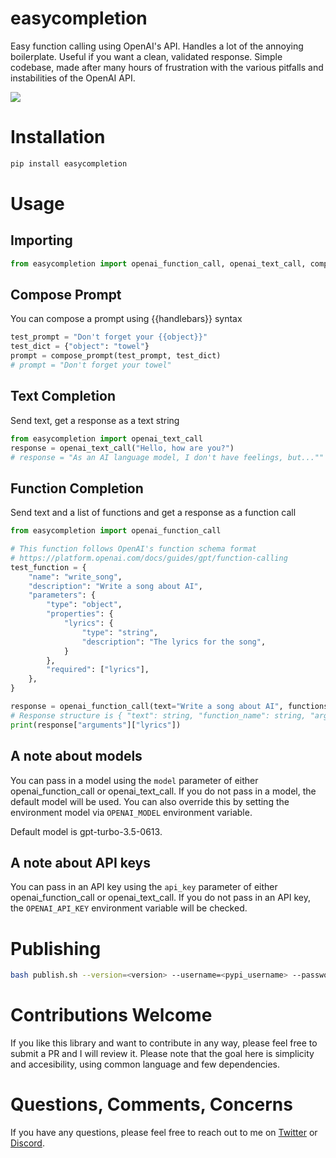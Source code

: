 # easycompletion

Easy function calling using OpenAI's API. Handles a lot of the annoying boilerplate. Useful if you want a clean, validated response. Simple codebase, made after many hours of frustration with the various pitfalls and instabilities of the OpenAI API.

<img src="resources/image.jpg">

# Installation

```bash
pip install easycompletion
```

# Usage

## Importing

```python
from easycompletion import openai_function_call, openai_text_call, compose_prompt
```

## Compose Prompt

You can compose a prompt using {{handlebars}} syntax

```python
test_prompt = "Don't forget your {{object}}"
test_dict = {"object": "towel"}
prompt = compose_prompt(test_prompt, test_dict)
# prompt = "Don't forget your towel"
```

## Text Completion

Send text, get a response as a text string

```python
from easycompletion import openai_text_call
response = openai_text_call("Hello, how are you?")
# response = "As an AI language model, I don't have feelings, but...""
```

## Function Completion

Send text and a list of functions and get a response as a function call

```python
from easycompletion import openai_function_call

# This function follows OpenAI's function schema format
# https://platform.openai.com/docs/guides/gpt/function-calling
test_function = {
    "name": "write_song",
    "description": "Write a song about AI",
    "parameters": {
        "type": "object",
        "properties": {
            "lyrics": {
                "type": "string",
                "description": "The lyrics for the song",
            }
        },
        "required": ["lyrics"],
    },
}

response = openai_function_call(text="Write a song about AI", functions=[test_function], function_call="write_song")
# Response structure is { "text": string, "function_name": string, "arguments": dict  }
print(response["arguments"]["lyrics"])
```

## A note about models

You can pass in a model using the `model` parameter of either openai_function_call or openai_text_call. If you do not pass in a model, the default model will be used. You can also override this by setting the environment model via `OPENAI_MODEL` environment variable.

Default model is gpt-turbo-3.5-0613.

## A note about API keys

You can pass in an API key using the `api_key` parameter of either openai_function_call or openai_text_call. If you do not pass in an API key, the `OPENAI_API_KEY` environment variable will be checked.

# Publishing

```bash
bash publish.sh --version=<version> --username=<pypi_username> --password=<pypi_password>
```

# Contributions Welcome

If you like this library and want to contribute in any way, please feel free to submit a PR and I will review it. Please note that the goal here is simplicity and accesibility, using common language and few dependencies.

# Questions, Comments, Concerns

If you have any questions, please feel free to reach out to me on [Twitter](https://twitter.com/spatialweeb) or [Discord](@new.moon).
